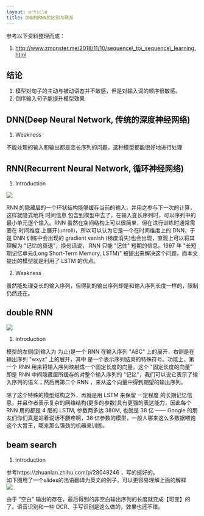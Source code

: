 ```yaml
---
layout: article
title: DNN和RNN的区别与联系
---
```


参考以下资料整理而成：  
1. http://www.zmonster.me/2018/11/10/sequence\_to\_sequence\_learning.html

## 结论

1.  模型对句子的主动与被动语态并不敏感，但是对输入词的顺序很敏感。
2.  倒序输入句子能提升模型效果

## DNN\(Deep Neural Network, 传统的深度神经网络\)

1.  Weakness

不能处理的输入和输出都是变长序列的问题，这种模型都能很好地进行处理

## RNN\(Recurrent Neural Network, 循环神经网络\)

1.  Introduction

![](http://www.zmonster.me/assets/img/simple_rnn.png)

<!--more-->

RNN 的隐藏层的一个环状结构能够缓存当前的输入，并用之参与下一次的计算，这样就隐式地将 时间信息 包含到模型中去了，在输入变长序列时，可以序列中的最小单元逐个输入。RNN 虽然在空间结构上可以很简单，但在进行训练时通常需要在 时间维度 上展开\(unroll\)，所以可以认为它是一个在时间维度上的 DNN，于是 DNN 训练中会出现的 gradient vanish \(梯度消失\)也会出现，直观上可以将其理解为 "记忆的衰退"，换句话说， RNN 只能 "记住" 短期的信息。1997 年 "长短期记忆单元\(Long Short-Term Memory, LSTM\)" 被提出来解决这个问题，而本文提出的模型就是利用了 LSTM 的优点。

2.  Weakness

虽然能处理变长的输入序列，但得到的输出序列却是和输入序列长度一样的，限制仍然还在。

## double RNN

![](http://www.zmonster.me/assets/img/seq2seq.png)

1.  Introduction

模型的左侧\(到输入为 为止\)是一个 RNN 在输入序列 "ABC" 上的展开，右侧是在输出序列 "wxyz" 上的展开，其中 是一个表示序列结束的特殊符号。功能上，第一个 RNN 用来将输入序列映射成一个固定长度的向量，这个 "固定长度的向量" 即是 RNN 中间隐藏层所缓存的对整个输入序列的 "记忆"，我们可以说它表示了输入序列的语义；然后用第二个 RNN ，来从这个向量中得到期望的输出序列。

除了这个特殊的模型结构之外，再就是用 LSTM 来保留 一定程度 的长期记忆信息，并且作者表示复杂的网络结构\(更多的参数\)具有更强的表达能力，因此每个 RNN 用的都是 4 层的 LSTM, 参数两多达 380M, 也就是 38 亿 —— Google 的朋友们你们真是站着说话不腰疼啊，38 亿参数的模型，一般人哪来这么多数据喂饱这个大胃王，哪来那么强劲的机器来训练。

## beam search

1.  introduction

参考https://zhuanlan.zhihu.com/p/28048246 ，写的挺好的。  
如下图用了一个slides的法语翻译为英文的例子，可以更容易理解上面的解释  
![](https://pic4.zhimg.com/80/v2-f21ddb87d914247e5cf4c6d2cac5736b_hd.jpg)

由于 "空白" 输出的存在，最后得到的非空白输出序列的长度就变成【可变】的了。语音识别和一些 OCR、手写识别是这么做的，效果也还不错。